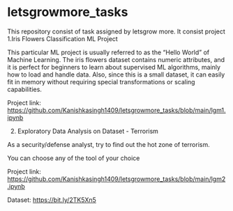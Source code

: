 # letsgrowmore_tasks
This repository consist of task assigned by letsgrow more. It consist project 
1.Iris Flowers Classification ML Project

This particular ML project is usually referred to as the “Hello World” of Machine Learning. The iris flowers dataset contains numeric attributes, and it is perfect for beginners to learn about supervised ML algorithms, mainly how to load and handle data. Also, since this is a small dataset, it can easily fit in memory without requiring special transformations or scaling capabilities.

Project link:   https://github.com/Kanishkasingh1409/letsgrowmore_tasks/blob/main/lgm1.ipynb


2. Exploratory Data Analysis on Dataset - Terrorism

As a security/defense analyst, try to find out the hot zone of terrorism.

You can choose any of the tool of your choice  

Project link: https://github.com/Kanishkasingh1409/letsgrowmore_tasks/blob/main/lgm2.ipynb

Dataset: https://bit.ly/2TK5Xn5

